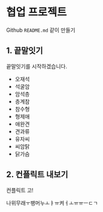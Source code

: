 # 협업 프로젝트
Github `README.md` 같이 만들기

## 1. 끝말잇기
끝말잇기를 시작하겠습니다.

* 오재석
* 석굴암
* 암석층
* 층계참
* 참수형
* 형제애
* 애완견
* 견과류
* 유자씨
* 씨암탉
* 닭가슴

## 2. 컨플릭트 내보기
컨플릭트 고!

나위무래ㅜ팽머누ㅗㅑㅠ켜ㅓㅗㅠㅠㅡㄷㄱ